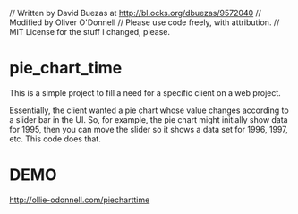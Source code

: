 // Written by David Buezas at http://bl.ocks.org/dbuezas/9572040
// Modified by Oliver O'Donnell
// Please use code freely, with attribution.
// MIT License for the stuff I changed, please.

pie_chart_time
===

This is a simple project to fill a need for a specific client on a web project.

Essentially, the client wanted a pie chart whose value changes according to a slider bar in the UI. So, for example, the pie chart might initially show data for 1995, then you can move the slider so it shows a data set for 1996, 1997, etc. This code does that.

DEMO
===
http://ollie-odonnell.com/piecharttime
